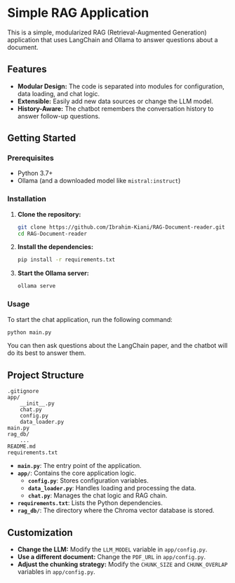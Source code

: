 # Simple RAG Application

This is a simple, modularized RAG (Retrieval-Augmented Generation) application that uses LangChain and Ollama to answer questions about a document.

## Features

- **Modular Design:** The code is separated into modules for configuration, data loading, and chat logic.
- **Extensible:** Easily add new data sources or change the LLM model.
- **History-Aware:** The chatbot remembers the conversation history to answer follow-up questions.

## Getting Started

### Prerequisites

- Python 3.7+
- Ollama (and a downloaded model like `mistral:instruct`)

### Installation

1. **Clone the repository:**

   ```bash
   git clone https://github.com/Ibrahim-Kiani/RAG-Document-reader.git
   cd RAG-Document-reader
   ```

2. **Install the dependencies:**

   ```bash
   pip install -r requirements.txt
   ```

3. **Start the Ollama server:**

   ```bash
   ollama serve
   ```

### Usage

To start the chat application, run the following command:

```bash
python main.py
```

You can then ask questions about the LangChain paper, and the chatbot will do its best to answer them.

## Project Structure

```
.gitignore
app/
    __init__.py
    chat.py
    config.py
    data_loader.py
main.py
rag_db/
    ...
README.md
requirements.txt
```

- **`main.py`**: The entry point of the application.
- **`app/`**: Contains the core application logic.
  - **`config.py`**: Stores configuration variables.
  - **`data_loader.py`**: Handles loading and processing the data.
  - **`chat.py`**: Manages the chat logic and RAG chain.
- **`requirements.txt`**: Lists the Python dependencies.
- **`rag_db/`**: The directory where the Chroma vector database is stored.

## Customization

- **Change the LLM:** Modify the `LLM_MODEL` variable in `app/config.py`.
- **Use a different document:** Change the `PDF_URL` in `app/config.py`.
- **Adjust the chunking strategy:** Modify the `CHUNK_SIZE` and `CHUNK_OVERLAP` variables in `app/config.py`.
